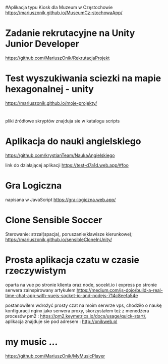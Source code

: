 #Aplikacja typu Kiosk dla Muzeum w Częstochowie
https://mariuszonik.github.io/MuseumCz-stochowaApp/

# Zadanie rekrutacyjne na Unity Junior Developer
https://github.com/MariuszOnik/RekrutacjaProjekt

# Test wyszukiwania sciezki na mapie hexagonalnej - unity
https://mariuszonik.github.io/moje-projekty/
# 
pliki źródłowe skryptów znajduja sie w katalogu scripts

# Aplikacja do nauki angielskiego 
https://github.com/krystianTeam/NaukaAngielskiego

link do działającej aplikacji 
https://test-d7a1d.web.app/#foo

# Gra Logiczna 
napisana w JavaScript
https://gra-logiczna.web.app/

# Clone Sensible Soccer
Sterowanie: strzał(spacja), poruszanie(klawisze kierunkowe);
https://mariuszonik.github.io/sensibleCloneInUnity/

# Prosta aplikacja czatu w czasie rzeczywistym 
oparta na vue po stronie klienta oraz node, socekt.io i express po stronie serwera 
zainspirowany artykułem https://medium.com/js-dojo/build-a-real-time-chat-app-with-vuejs-socket-io-and-nodejs-714c8eefa54e

postanowiłem wdrożyć prosty czat na moim serwrze vps, chodziło o naukę konfiguracji nginx jako serwera proxy, skorzystałem też z menedżera  procesów pm2 : https://pm2.keymetrics.io/docs/usage/quick-start/, 
aplikacja znajduje sie pod adresem : http://onikweb.pl

# my music ...
https://github.com/MariuszOnik/MyMusicPlayer
